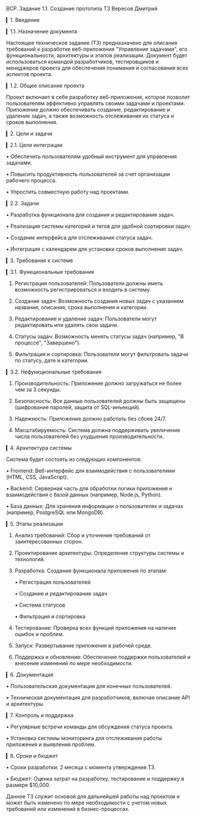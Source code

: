 ВСР. Задание 1.1. Создание прототипа ТЗ
Вересов Дмитрий

▎1. Введение

▎1.1. Назначение документа

Настоящее техническое задание (ТЗ) предназначено для описания требований к разработке веб-приложения "Управление задачами", его функциональности, архитектуры и этапов реализации. Документ будет использоваться командой разработчиков, тестировщиков и менеджеров проекта для обеспечения понимания и согласования всех аспектов проекта.

▎1.2. Общее описание проекта

Проект включает в себя разработку веб-приложения, которое позволит пользователям эффективно управлять своими задачами и проектами. Приложение должно обеспечивать создание, редактирование и удаление задач, а также возможность отслеживания их статуса и сроков выполнения.

▎2. Цели и задачи

▎2.1. Цели интеграции

• Обеспечить пользователям удобный инструмент для управления задачами.

• Повысить продуктивность пользователей за счет организации рабочего процесса.

• Упростить совместную работу над проектами.

▎2.2. Задачи

• Разработка функционала для создания и редактирования задач.

• Реализация системы категорий и тегов для удобной сортировки задач.

• Создание интерфейса для отслеживания статуса задач.

• Интеграция с календарем для установки сроков выполнения задач.

▎3. Требования к системе

▎3.1. Функциональные требования

1. Регистрация пользователей: Пользователи должны иметь возможность регистрироваться и входить в систему.

2. Создание задач: Возможность создания новых задач с указанием названия, описания, срока выполнения и категории.

3. Редактирование и удаление задач: Пользователи могут редактировать или удалять свои задачи.

4. Статусы задач: Возможность менять статусы задач (например, "В процессе", "Завершено").

5. Фильтрация и сортировка: Пользователи могут фильтровать задачи по статусу, дате и категории.

▎3.2. Нефункциональные требования

1. Производительность: Приложение должно загружаться не более чем за 3 секунды.

2. Безопасность: Все данные пользователей должны быть защищены (шифрование паролей, защита от SQL-инъекций).

3. Надежность: Приложение должно работать без сбоев 24/7.

4. Масштабируемость: Система должна поддерживать увеличение числа пользователей без ухудшения производительности.

▎4. Архитектура системы

Система будет состоять из следующих компонентов:

• Frontend: Веб-интерфейс для взаимодействия с пользователями (HTML, CSS, JavaScript).

• Backend: Серверная часть для обработки логики приложения и взаимодействия с базой данных (например, Node.js, Python).

• База данных: Для хранения информации о пользователях и задачах (например, PostgreSQL или MongoDB).

▎5. Этапы реализации

1. Анализ требований: Сбор и уточнение требований от заинтересованных сторон.

2. Проектирование архитектуры: Определение структуры системы и технологий.

3. Разработка: Создание функционала приложения по этапам:

   • Регистрация пользователей

   • Создание и редактирование задач

   • Система статусов

   • Фильтрация и сортировка

4. Тестирование: Проверка всех функций приложения на наличие ошибок и проблем.

5. Запуск: Развертывание приложения в рабочей среде.

6. Поддержка и обновление: Обеспечение поддержки пользователей и внесение изменений по мере необходимости.

▎6. Документация

• Пользовательская документация для конечных пользователей.

• Техническая документация для разработчиков, включая описание API и архитектуры.

▎7. Контроль и поддержка

• Регулярные встречи команды для обсуждения статуса проекта.

• Установка системы мониторинга для отслеживания работы приложения и выявления проблем.

▎8. Сроки и бюджет

• Сроки разработки: 2 месяца с момента утверждения ТЗ.

• Бюджет: Оценка затрат на разработку, тестирование и поддержку в размере $10,000.

Данное ТЗ служит основой для дальнейшей работы над проектом и может быть изменено по мере необходимости с учетом новых требований или изменений в бизнес-процессах.
